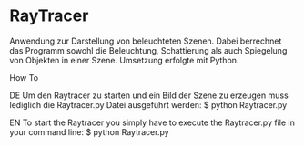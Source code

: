 RayTracer
=========

Anwendung zur Darstellung von beleuchteten Szenen. Dabei berrechnet das Programm sowohl die Beleuchtung, Schattierung als auch Spiegelung von Objekten in einer Szene. Umsetzung erfolgte mit Python.

How To

DE
Um den Raytracer zu starten und ein Bild der Szene zu erzeugen muss lediglich die Raytracer.py Datei ausgeführt werden:
$ python Raytracer.py

EN
To start the Raytracer you simply have to execute the Raytracer.py file in your command line:
$ python Raytracer.py
